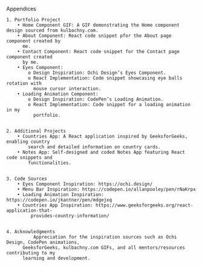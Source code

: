 Appendices 

    1. Portfolio Project
        • Home Component GIF: A GIF demonstrating the Home component design sourced from kulbachny.com.
        • About Component: React code snippet pfor the About page component created by 
          me.
        • Contact Component: React code snippet for the Contact page component created 
          by me.
        • Eyes Component: 
            o Design Inspiration: Ochi Design’s Eyes Component.
            o React Implementation: Code snippet showcasing eye balls rotation with 
              mouse cursor interaction.
        • Loading Animation Component: 
            o Design Inspiration: CodePen’s Loading Animation.
            o React Implementation: Code snippet for a loading animation in my 
              portfolio.

              
    2. Additional Projects
        • Countries App: A React application inspired by GeeksforGeeks, enabling country 
            search and detailed information on country cards.
        • Notes App: Self-designed and coded Notes App featuring React code snippets and 
            functionalities.

            
    3. Code Sources
        • Eyes Component Inspiration: https://ochi.design/
        • Menu Bar Inspiration: https://codepen.io/allanpooley/pen/rNaKrpx
        • Loading Animation Inspiration: https://codepen.io/jkantner/pen/mdgejxq
        • Countries App Inspiration: https://www.geeksforgeeks.org/react-application-that-
             provides-country-information/
 
    
    4. Acknowledgments
              Appreciation for the inspiration sources such as Ochi Design, CodePen animations, 
          GeeksforGeeks, kulbachny.com GIFs, and all mentors/resources contributing to my 
          learning and development.
